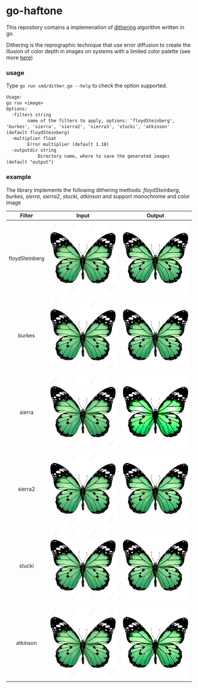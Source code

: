 # go-haftone 

This repository contains a implemenation of [dithering](https://en.wikipedia.org/wiki/Dither) algorithm written in go. 

Dithering is the reprographic technique that use error diffusion to create the illusion of color depth in images on systems with a limited color palette  (see more [here](https://en.wikipedia.org/wiki/Dither))


### usage

Type `go run cmd/dither.go --help` to check the option supported.

```
Usage:
go run <image>
Options:
  -filters string
    	name of the filters to apply, options: 'floydSteinberg', 'burkes', 'sierra', 'sierra2', 'sierra3', 'stucki', 'atkinson' (default floydSteinberg)
  -multiplier float
    	Error multiplier (default 1.18)
  -outputdir string
			Directory name, where to save the generated images (default "output")
```


### example

The library implements the following dithering methods:  *floydSteinberg*, *burkes*, *sierra*, *sierra2*, *stucki*, *atkinson* and support monochrome and color image

| Filter|  Input  |  Output |
|:--:|:--:|:--:|
|floydSteinberg|<img src="./input/papillon.jpeg" height="200">|<img src="./output/color/floydSteinberg.png" height="200">|
|burkes|<img src="./input/papillon.jpeg" height="200">|<img src="./output/color/burkes.png" height="200">|
|sierra|<img src="./input/papillon.jpeg" height="200">|<img src="./output/color/sirra.png" height="200">|
|sierra2|<img src="./input/papillon.jpeg" height="200">|<img src="./output/color/sierra2.png" height="200">|
|stucki|<img src="./input/papillon.jpeg" height="200">|<img src="./output/color/stucki.png" height="200">|
|atkinson|<img src="./input/papillon.jpeg" height="200">|<img src="./output/color/atkinson.png" height="200">|






